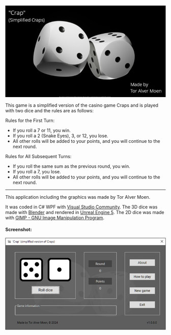 ![Title Image](Crap/img/3D_2dice.png)

This game is a simplified version of the casino game Craps and is played with two dice and the rules are as follows:

Rules for the First Turn:
* If you roll a 7 or 11, you win.
* If you roll a 2 (Snake Eyes), 3, or 12, you lose.
* All other rolls will be added to your points, and you will continue to the next round.

Rules for All Subsequent Turns:
* If you roll the same sum as the previous round, you win.
* If you roll a 7, you lose.
* All other rolls will be added to your points, and you will continue to the next round.

---

This application including the graphics was made by Tor Alver Moen.

It was coded in C# WPF with [Visual Studio Community](https://visualstudio.microsoft.com/). The 3D dice was made with [Blender](https://www.blender.org/) and rendered in [Unreal Engine 5](https://www.unrealengine.com). The 2D dice was made with [GIMP - GNU Image Manipulation Program](https://www.gimp.org).

#### Screenshot:

![Screenshot](doc/screenshot.png)
